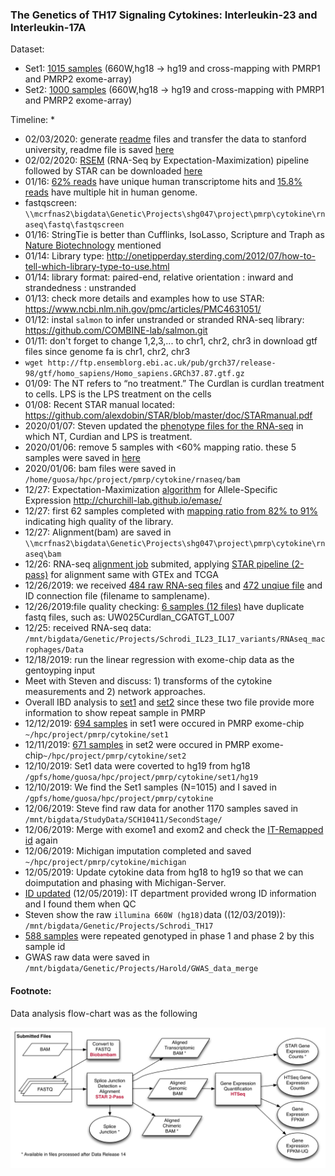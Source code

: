 ### The Genetics of TH17 Signaling Cytokines: Interleukin-23 and Interleukin-17A


Dataset:

* Set1: [1015 samples](./extdata/660w/readme.md) (660W,hg18 -> hg19 and cross-mapping with PMRP1 and PMRP2 exome-array)
* Set2: [1000 samples](./extdata/660w/readme.md) (660W,hg18 -> hg19 and cross-mapping with PMRP1 and PMRP2 exome-array)

Timeline:
*
* 02/03/2020: generate [readme](DataTransferToStanford.md) files and transfer the data to stanford university, readme file is saved [here](DataTransferToStanford.md)
* 02/02/2020: [RSEM](https://deweylab.github.io/RSEM/) (RNA-Seq by Expectation-Maximization) pipeline followed by STAR can be downloaded [here](https://deweylab.github.io/RSEM/)
* 01/16: [62% reads]((./extdata/fastqscreen/cytokine.rnaseq.readsdistribution.uniquehit.csv)) have unique human transcriptome hits and [15.8% reads](./extdata/fastqscreen/cytokine.rnaseq.readsdistribution.multiplehit.csv) have multiple hit in human genome. 
* fastqscreen: `\\mcrfnas2\bigdata\Genetic\Projects\shg047\project\pmrp\cytokine\rnaseq\fastq\fastqscreen`
* 01/16: StringTie is better than Cufflinks, IsoLasso, Scripture and Traph as [Nature Biotechnology](https://www.nature.com/articles/nbt.3122) mentioned
* 01/14: Library type: http://onetipperday.sterding.com/2012/07/how-to-tell-which-library-type-to-use.html
* 01/14: library format: paired-end, relative orientation : inward and strandedness : unstranded 
* 01/13: check more details and examples how to use STAR: https://www.ncbi.nlm.nih.gov/pmc/articles/PMC4631051/
* 01/12: instal `salmon` to infer unstranded or stranded RNA-seq library: https://github.com/COMBINE-lab/salmon.git
* 01/11: don't forget to change 1,2,3,... to chr1, chr2, chr3 in download gtf files since genome fa is chr1, chr2, chr3
* `wget http://ftp.ensemblorg.ebi.ac.uk/pub/grch37/release-98/gtf/homo_sapiens/Homo_sapiens.GRCh37.87.gtf.gz`
* 01/09: The NT refers to “no treatment.”  The Curdlan is curdlan treatment to cells. LPS is the LPS treatment on the cells
* 01/08: Recent STAR manual located: https://github.com/alexdobin/STAR/blob/master/doc/STARmanual.pdf
* 2020/01/07: Steven updated the [phenotype files for the RNA-seq](AxialSpA_MasterFile_02Nov2015_corrected_for_SampSwap_2019.xlsx) in which NT, Curdian and LPS is treatment.
* 2020/01/06: remove 5 samples with <60% mapping ratio. these 5 samples were saved in [here](./extdata/5samplewithlowmapping.txt)
* 2020/01/06: bam files were saved in `/home/guosa/hpc/project/pmrp/cytokine/rnaseq/bam`
* 12/27: Expectation-Maximization [algorithm](https://www.rna-seqblog.com/hierarchical-analysis-of-rna-seq-reads-improves-the-accuracy-of-allele-specific-expression/) for Allele-Specific Expression http://churchill-lab.github.io/emase/
* 12/27: first 62 samples completed with [mapping ratio from 82% to 91%](mappingratio.csv) indicating high quality of the library. 
* 12/27: Alignment(bam) are saved in `\\mcrfnas2\bigdata\Genetic\Projects\shg047\project\pmrp\cytokine\rnaseq\bam`
* 12/26: RNA-seq [alignment job](star.sh) submited, applying [STAR pipeline (2-pass)](https://groups.google.com/forum/#!msg/rna-star/4dhcEGFMiK0/XoMh6rB7CwAJ) for alignment same with GTEx and TCGA
* 12/26/2019: we received [484 raw RNA-seq files](filename2.txt) and [472 unqiue file](filename.unique.txt) and ID connection file (filename to samplename).
* 12/26/2019:file quality checking: [6 samples (12 files)](extdata/rnaseq/repeatsample.csv) have duplicate fastq files, such as: UW025Curdlan_CGATGT_L007 
* 12/25: received RNA-seq data: `/mnt/bigdata/Genetic/Projects/Schrodi_IL23_IL17_variants/RNAseq_macrophages/Data`
* 12/18/2019: run the linear regression with exome-chip data as the gentoyping input
* Meet with Steven and discuss: 1) transforms of the cytokine measurements and 2) network approaches.
* Overall IBD analysis to [set1](extdata/cytokine_set2_pmrp.genome.ibd) and [set2](extdata/cytokine_set2_pmrp.genome.ibd) since these two file provide more information to show repeat sample in PMRP
* 12/12/2019: [694 samples](extdata/cytokine_set1_pmrp.ibd.matchid.csv) in set1 were occured in PMRP exome-chip `~/hpc/project/pmrp/cytokine/set1`
* 12/11/2019: [671 samples](extdata/cytokine_set2_pmrp.ibd.matchid.csv) in set2 were occured in PMRP exome-chip`~/hpc/project/pmrp/cytokine/set2`
* 12/10/2019: Set1 data were coverted to hg19 from hg18 `/gpfs/home/guosa/hpc/project/pmrp/cytokine/set1/hg19`
* 12/10/2019: We find the Set1 samples (N=1015) and I saved in `/gpfs/home/guosa/hpc/project/pmrp/cytokine`
* 12/06/2019: Steve find raw data for another 1170 samples saved in `/mnt/bigdata/StudyData/SCH10411/SecondStage/`
* 12/06/2019: Merge with exome1 and exom2 and check the [IT-Remapped id](SCH101411_Crosswalk.csv) again 
* 12/06/2019: Michigan imputation completed and saved `~/hpc/project/pmrp/cytokine/michigan`
* 12/05/2019: Update cytokine data from hg18 to hg19 so that we can doimputation and phasing with Michigan-Server.
* [ID updated](SCH101411_Crosswalk.csv) (12/05/2019): IT department provided wrong ID information and I found them when QC 
* Steven show the raw `illumina 660W (hg18)`data ((12/03/2019)): `/mnt/bigdata/Genetic/Projects/Schrodi_TH17`
* [588 samples](overlapSample.txt) were repeated genotyped in phase 1 and phase 2 by this sample id
* GWAS raw data were saved in `/mnt/bigdata/Genetic/Projects/Harold/GWAS_data_merge`

#### Footnote:

Data analysis flow-chart was as the following

![](https://github.com/Shicheng-Guo/RnaseqBacterial/blob/master/gene-expression-quantification-pipeline-v2.png)

